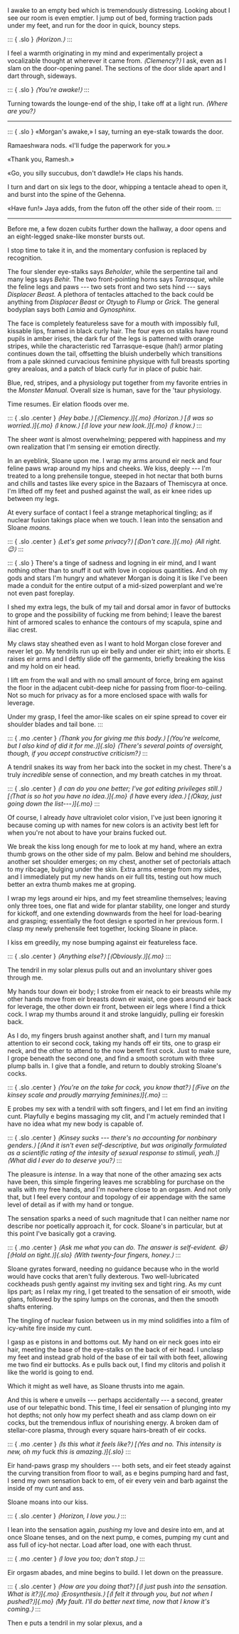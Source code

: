 I awake to an empty bed which is tremendously distressing. Looking about I see our
room is even emptier. I jump out of bed, forming traction pads under my feet, and run
for the door in quick, bouncy steps.

::: { .slo }
_⟨Horizon.⟩_
:::

I feel a warmth originating in my mind and experimentally project a vocalizable thought
at wherever it came from. _⟨Clemency?⟩_ I ask, even as I slam on the door-opening panel.
The sections of the door slide apart and I dart through, sideways.

::: { .slo }
_⟨You're awake!⟩_
:::

Turning towards the lounge-end of the ship, I take off at a light run. _⟨Where are you?⟩_

---- 

::: { .slo }
«Morgan's awake,» I say, turning an eye-stalk towards the door.

Ramaeshwara nods. «I'll fudge the paperwork for you.»

«Thank you, Ramesh.» 

«Go, you silly succubus, don't dawdle!» He claps his hands.

I turn and dart on six legs to the door, whipping a tentacle ahead to open it, and burst into
the spine of the Gehenna.

«Have fun!» Jaya adds, from the futon off the other side of their room.
:::

----

Before me, a few dozen cubits further down the hallway, a door opens and an
eight-legged snake-like monster bursts out.

I stop time to take it in, and the momentary confusion is replaced by
recognition.

The four slender eye-stalks says _Beholder_, while the serpentine tail and many
legs says _Behir._ The two front-pointing horns says _Tarrasque,_ while the
feline legs and paws --- two sets front and two sets hind --- says _Displacer
Beast._ A plethora of tentacles attached to the back could be anything from
_Displacer Beast_ or _Otyugh_ to _Flump_ or _Grick._ The general bodyplan says
both _Lamia_ and _Gynosphinx._

The face is completely featureless save for a mouth with impossibly full,
kissable lips, framed in black curly hair. The four eyes on stalks have round
pupils in amber irises, the dark fur of the legs is patterned with orange stripes, while the
characteristic red Tarrasque-esque (hah!) armor plating continues down the
tail, offsetting the bluish underbelly which transitions from a pale skinned
curvacious feminine physique with full breasts sporting grey arealoas, and a patch of
black curly fur in place of pubic hair.

Blue, red, stripes, and a physiology put together from my favorite entries in
the _Monster Manual._ Overall size is human, save for the 'taur physiology.

Time resumes. Eir elation floods over me.

::: { .slo .center }
_⟨Hey babe.⟩ [⟨Clemency.⟩]{.mo} ⟨Horizon.⟩ [⟨I was so worried.⟩]{.mo} ⟨I know.⟩
[⟨I love your new look.⟩]{.mo} ⟨I know.⟩_
:::

The sheer _want_ is almost overwhelming; peppered with happiness and my own
realization that I'm sensing eir emotion directly.

In an eyeblink, Sloane upon me. I wrap my arms around eir neck and four feline
paws wrap around my hips and cheeks. We kiss, deeply --- I'm treated to a long prehensile
tongue, steeped in hot nectar that both burns and chills and tastes like every
spice in the Bazaars of Themiscyra at once. I'm lifted off my feet and pushed against
the wall, as eir knee rides up between my legs.

At every surface of contact I feel a strange metaphorical tingling; as if
nuclear fusion takings place when we touch. I lean into the sensation and Sloane
_moans._

::: { .slo .center }
_⟨Let's get some privacy?⟩ [⟨Don't care.⟩]{.mo} ⟨All right. &#x1F609;⟩_
:::

::: { .slo }
There's a tinge of sadness and logning in eir mind, and I want nothing other
than to snuff it out with love in copious quantities. And oh my gods and stars I'm
hungry and whatever Morgan is doing it is like I've been made a conduit for the entire
output of a mid-sized powerplant and we're not even past foreplay.

I shed my extra legs, the bulk of my tail and dorsal amor in favor of buttocks
to grope and the possibility of fucking me from behind; I leave the barest hint of
armored scales to enhance the contours of my scapula, spine and iliac crest.

My claws stay sheathed even as I want to hold Morgan close forever and never let
go. My tendrils run up eir belly and under eir shirt; into eir shorts. E raises
eir arms and I deftly slide off the garments, briefly breaking the kiss and my
hold on eir head.

I lift em from the wall and with no small amount of force, bring em against the
floor in the adjacent cubit-deep niche for passing from floor-to-ceiling. Not so much
for privacy as for a more enclosed space with walls for leverage. 

Under my grasp, I feel the amor-like scales on eir spine spread to cover eir
shoulder blades and tail bone.
:::

::: { .mo .center }
_⟨Thank you for giving me this body.⟩ [⟨You're welcome, but I also
kind of did it for me.⟩]{.slo} ⟨There's several points of oversight, though,
if you accept constructive criticism?⟩_
:::

A tendril snakes its way from her back into the socket in my chest. There's
a truly _incredible_ sense of connection, and my breath catches in my throat.

::: { .slo .center }
_⟨I can do you one better; I've got editing privileges still.⟩ [⟨That is so
hot you have no idea.⟩]{.mo} ⟨I have_ every _idea.⟩ [⟨Okay, just going down the
list---⟩]{.mo}_
:::

Of course, I already _have_ ultraviolet color vision, I've just been ignoring
it because coming up with names for new colors is an activity best left for when
you're not about to have your brains fucked out.

We break the kiss long enough for me to look at my hand, where an extra thumb grows
on the other side of my palm. Below and behind me shoulders, another set shoulder emerges;
on my chest, another set of pectorials attach to my ribcage, bulging under the skin. Extra arms
emerge from my sides, and I immediately put my new hands on eir full tits, testing out how much
better an extra thumb makes me at groping.

I wrap my legs around eir hips, and my feet streamline themselves; leaving only
three toes, one flat and wide for plantar stability, one longer and sturdy
for kickoff, and one extending downwards from the heel for load-bearing and
grasping; essentially the foot design e sported in her previous form. I clasp my
newly prehensile feet together, locking Sloane in place.

I kiss em greedily, my nose bumping against eir featureless face.

::: { .slo .center }
_⟨Anything else?⟩ [⟨Obviously.⟩]{.mo}_
:::

The tendril in my solar plexus pulls out and an involuntary shiver goes through
me.

My hands tour down eir body; I stroke from eir neack to eir breasts while my
other hands move from eir breasts down eir waist, one goes around eir back
for leverage, the other down eir front, between eir legs where I find a thick
cock. I wrap my thumbs around it and stroke languidly, pulling eir foreskin back.

As I do, my fingers brush against another shaft, and I turn my manual attention to eir
second cock, taking my hands off eir tits, one to grasp eir neck, and the other to
attend to the now bereft first cock. Just to make sure, I grope beneath the second one,
and find a smooth scrotum with three plump balls in. I give that a fondle, and return to
doubly stroking Sloane's cocks.

::: { .slo .center }
_⟨You're on the take for cock, you know that?⟩ [⟨Five on the kinsey scale and proudly
marrying feminines⟩]{.mo}_
:::

E probes my sex with a tendril with soft fingers, and I let em find an inviting
cunt. Playfully e begins massaging my clit, and I'm actuely reminded that I have no
idea what my new body is capable of.

::: { .slo .center }
_⟨Kinsey sucks --- there's no accounting for nonbinary genders.⟩ [⟨And it isn't
even self-descriptive, but was originally formulated as a scientific rating of the
intesity of sexual response to stimuli, yeah.⟩] ⟨What did I ever do to deserve you?⟩_
:::

The pleasure is _intense._ In a way that none of the other amazing sex acts
have been, this simple fingering leaves me scrabbling for purchase on the walls with
my free hands, and I'm nowhere close to an orgasm. And not only that, but I feel
every contour and topology of eir appendage with the same level of detail as if with
my hand or tongue.

The sensation sparks a need of such magnitude that I can neither name nor
describe nor poetically approach it, for cock. Sloane's in particular, but
at this point I've basically got a craving.

::: { .mo .center }
_⟨Ask me what you_ can _do. The answer is self-evident. &#x1F606;⟩ [⟨Hold on tight.⟩]{.slo}
⟨With twenty-four fingers, honey.⟩_
:::

Sloane gyrates forward, needing no guidance because who in the world would have
cocks that aren't fully dexterous. Two well-lubricated cockheads push gently
against my inviting sex and tight ring. As my cunt lips part; as I relax my
ring, I get treated to the sensation of eir smooth, wide glans, followed by the
spiny lumps on the coronas, and then the smooth shafts entering.

The tingling of nuclear fusion between us in my mind solidifies into
a film of icy-white fire inside my cunt.

I gasp as e pistons in and bottoms out. My hand on eir neck goes into eir hair, meeting the
base of the eye-stalks on the back of eir head. I unclasp my feet and instead grab hold of the base
of eir tail with both feet, allowing me two find eir buttocks. As e pulls back out, I find my clitoris
and polish it like the world is going to end.

Which it might as well have, as Sloane thrusts into me again.

And this is where e unveils --- perhaps accidentally --- a second, greater use of our 
telepathic bond. This time, I feel eir sensation of plunging into my hot depths; not only how
my perfect sheath and ass clamp down on eir cocks, but the tremendous influx of nourishing
energy. A broken dam of stellar-core plasma, through every square hairs-breath of eir cocks.

::: { .mo .center }
_⟨Is this what it feels like?⟩ [⟨Yes and no. This intensity is new, oh my_ fuck _this is amazing.⟩]{.slo}_
:::

Eir hand-paws grasp my shoulders --- both sets, and eir feet steady against the
curving transition from floor to wall, as e begins pumping hard and fast, I send
my own sensation back to em, of eir every vein and barb against the inside of my
cunt and ass.

Sloane moans into our kiss.

::: { .slo .center }
_⟨Horizon, I love you.⟩_
:::

I lean into the sensation again, _pushing_ my love and desire into em, and at once
Sloane tenses, and on the next pump, e comes, pumping my cunt and ass full of icy-hot
nectar. Load after load, one with each thrust.

::: { .mo .center }
_⟨I love you too; don't stop.⟩_
:::

Eir orgasm abades, and mine begins to build. I let down on the preassure.

::: { .slo .center }
_⟨How are you doing that?⟩ [⟨I just_ push _into the sensation. What is it?⟩]{.mo} ⟨Erosynthesis.⟩
[⟨I felt it through you, but not when I pushed?⟩]{.mo} ⟨My fault. I'll do better next time, now that
I know it's coming.⟩_
:::

Then e puts a tendril in my solar plexus, and a 
